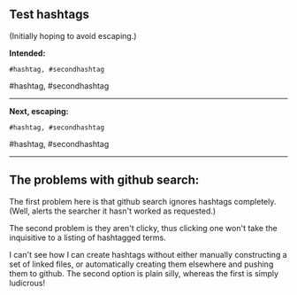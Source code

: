 ## Test hashtags        
(Initially hoping to avoid escaping.)

**Intended:**    
```
#hashtag, #secondhashtag
```

#hashtag, #secondhashtag

---- 

**Next, escaping:**        
```
#hashtag, #secondhashtag
```

\#hashtag, \#secondhashtag

---- 

## The problems with github search:

The first problem here is that github search ignores hashtags completely.  (Well, alerts the searcher it hasn't worked as requested.)

The second problem is they aren't clicky, thus clicking one won't take the inquisitive to a listing of hashtagged terms.

I can't see how I can create hashtags without either manually constructing a set of linked files, or automatically creating them elsewhere and pushing them to github.  The second option is plain silly, whereas the first is simply ludicrous!
